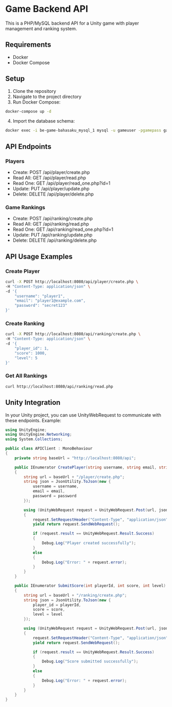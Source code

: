 # Game Backend API

This is a PHP/MySQL backend API for a Unity game with player management and ranking system.

## Requirements

- Docker
- Docker Compose

## Setup

1. Clone the repository
2. Navigate to the project directory
3. Run Docker Compose:
```bash
docker-compose up -d
```

4. Import the database schema:
```bash
docker exec -i be-game-bahasaku_mysql_1 mysql -u gameuser -pgamepass game_db < src/database/schema.sql
```

## API Endpoints

### Players

- Create: POST /api/player/create.php
- Read All: GET /api/player/read.php
- Read One: GET /api/player/read_one.php?id=1
- Update: PUT /api/player/update.php
- Delete: DELETE /api/player/delete.php

### Game Rankings

- Create: POST /api/ranking/create.php
- Read All: GET /api/ranking/read.php
- Read One: GET /api/ranking/read_one.php?id=1
- Update: PUT /api/ranking/update.php
- Delete: DELETE /api/ranking/delete.php

## API Usage Examples

### Create Player
```bash
curl -X POST http://localhost:8080/api/player/create.php \
-H "Content-Type: application/json" \
-d '{
    "username": "player1",
    "email": "player1@example.com",
    "password": "secret123"
}'
```

### Create Ranking
```bash
curl -X POST http://localhost:8080/api/ranking/create.php \
-H "Content-Type: application/json" \
-d '{
    "player_id": 1,
    "score": 1000,
    "level": 5
}'
```

### Get All Rankings
```bash
curl http://localhost:8080/api/ranking/read.php
```

## Unity Integration

In your Unity project, you can use UnityWebRequest to communicate with these endpoints. Example:

```csharp
using UnityEngine;
using UnityEngine.Networking;
using System.Collections;

public class APIClient : MonoBehaviour
{
    private string baseUrl = "http://localhost:8080/api";

    public IEnumerator CreatePlayer(string username, string email, string password)
    {
        string url = baseUrl + "/player/create.php";
        string json = JsonUtility.ToJson(new {
            username = username,
            email = email,
            password = password
        });

        using (UnityWebRequest request = UnityWebRequest.Post(url, json))
        {
            request.SetRequestHeader("Content-Type", "application/json");
            yield return request.SendWebRequest();

            if (request.result == UnityWebRequest.Result.Success)
            {
                Debug.Log("Player created successfully");
            }
            else
            {
                Debug.Log("Error: " + request.error);
            }
        }
    }

    public IEnumerator SubmitScore(int playerId, int score, int level)
    {
        string url = baseUrl + "/ranking/create.php";
        string json = JsonUtility.ToJson(new {
            player_id = playerId,
            score = score,
            level = level
        });

        using (UnityWebRequest request = UnityWebRequest.Post(url, json))
        {
            request.SetRequestHeader("Content-Type", "application/json");
            yield return request.SendWebRequest();

            if (request.result == UnityWebRequest.Result.Success)
            {
                Debug.Log("Score submitted successfully");
            }
            else
            {
                Debug.Log("Error: " + request.error);
            }
        }
    }
}
```